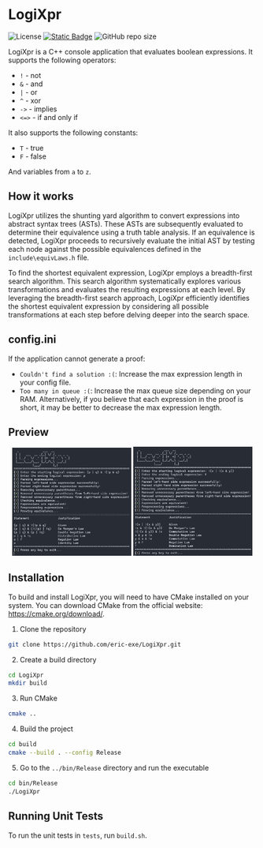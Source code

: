 # LogiXpr
![License](https://img.shields.io/github/license/eric-exe/LogiXpr)
[![Static Badge](https://img.shields.io/badge/docs-read-blue)](https://eric-exe.github.io/LogiXpr/)
![GitHub repo size](https://img.shields.io/github/repo-size/eric-exe/LogiXpr)

LogiXpr is a C++ console application that evaluates boolean expressions. It supports the following operators:
- `!` - not
- `&` - and
- `|` - or
- `^` - xor
- `->` - implies
- `<=>` - if and only if

It also supports the following constants:
- `T` - true
- `F` - false

And variables from `a` to `z`.

## How it works
LogiXpr utilizes the shunting yard algorithm to convert expressions into abstract syntax trees (ASTs). These ASTs are subsequently evaluated to determine their equivalence using a truth table analysis. If an equivalence is detected, LogiXpr proceeds to recursively evaluate the initial AST by testing each node against the possible equivalences defined in the `include\equivLaws.h` file.

To find the shortest equivalent expression, LogiXpr employs a breadth-first search algorithm. This search algorithm systematically explores various transformations and evaluates the resulting expressions at each level. By leveraging the breadth-first search approach, LogiXpr efficiently identifies the shortest equivalent expression by considering all possible transformations at each step before delving deeper into the search space.

## config.ini
If the application cannot generate a proof:
- `Couldn't find a solution :(`: Increase the max expression length in your config file.
- `Too many in queue :(`: Increase the max queue size depending on your RAM.
Alternatively, if you believe that each expression in the proof is short, it may be better to decrease the max expression length.
## Preview
<p align="center" width="100%">
  <img src="preview/preview_1.png" width="48%"/>
  <img src="preview/preview_2.png" width="48%"/>
</p>

## Installation
To build and install LogiXpr, you will need to have CMake installed on your system. You can download CMake from the official website: https://cmake.org/download/.

1. Clone the repository
```bash
git clone https://github.com/eric-exe/LogiXpr.git
```

2. Create a build directory
```bash
cd LogiXpr
mkdir build
```

3. Run CMake
```bash
cmake ..
```

4. Build the project
```bash
cd build
cmake --build . --config Release
```

5. Go to the `../bin/Release` directory and run the executable
```bash
cd bin/Release
./LogiXpr
```

## Running Unit Tests
To run the unit tests in `tests`, run `build.sh`.
